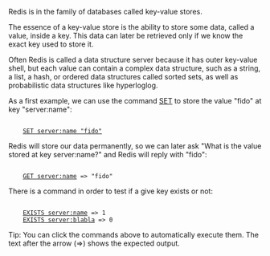 Redis is in the family of databases called key-value stores.

The essence of a key-value store is the ability to store some data,
called a value, inside a key. This data can later be retrieved only if we know
the exact key used to store it.

Often Redis is called a data structure server because it has outer key-value shell, but each
value can contain a complex data structure, such as a string, a list, a hash, or ordered data
structures called sorted sets, as well as probabilistic data structures like hyperloglog.

As a first example, we can use the command [SET](#help) to store the value "fido" at key "server:name":

<pre><code>
    <a href="#run">SET server:name "fido"</a>
</code></pre>

Redis will store our data permanently, so we can later ask "What is the value
stored at key server:name?" and Redis will reply with "fido":

<pre><code>
    <a href="#run">GET server:name</a> => "fido"
</code></pre>

There is a command in order to test if a give key exists or not:

<pre><code>
    <a href="#run">EXISTS server:name</a> => 1
    <a href="#run">EXISTS server:blabla</a> => 0
</code></pre>

<span class="tip">
Tip: You can click the commands above to automatically execute them.
The text after the arrow (=>) shows the expected output.
</span>
